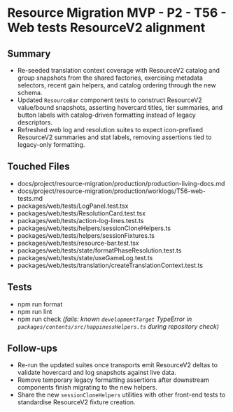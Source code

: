 # Resource Migration MVP - P2 - T56 - Web tests ResourceV2 alignment

## Summary

- Re-seeded translation context coverage with ResourceV2 catalog and group snapshots from the shared factories, exercising metadata selectors, recent gain helpers, and catalog ordering through the new schema.
- Updated `ResourceBar` component tests to construct ResourceV2 value/bound snapshots, asserting hovercard titles, tier summaries, and button labels with catalog-driven formatting instead of legacy descriptors.
- Refreshed web log and resolution suites to expect icon-prefixed ResourceV2 summaries and stat labels, removing assertions tied to legacy-only formatting.

## Touched Files

- docs/project/resource-migration/production/production-living-docs.md
- docs/project/resource-migration/production/worklogs/T56-web-tests.md
- packages/web/tests/LogPanel.test.tsx
- packages/web/tests/ResolutionCard.test.tsx
- packages/web/tests/action-log-lines.test.ts
- packages/web/tests/helpers/sessionCloneHelpers.ts
- packages/web/tests/helpers/sessionFixtures.ts
- packages/web/tests/resource-bar.test.tsx
- packages/web/tests/state/formatPhaseResolution.test.ts
- packages/web/tests/state/useGameLog.test.ts
- packages/web/tests/translation/createTranslationContext.test.ts

## Tests

- npm run format
- npm run lint
- npm run check _(fails: known `developmentTarget` TypeError in `packages/contents/src/happinessHelpers.ts` during repository check)_

## Follow-ups

- Re-run the updated suites once transports emit ResourceV2 deltas to validate hovercard and log snapshots against live data.
- Remove temporary legacy formatting assertions after downstream components finish migrating to the new helpers.
- Share the new `sessionCloneHelpers` utilities with other front-end tests to standardise ResourceV2 fixture creation.
